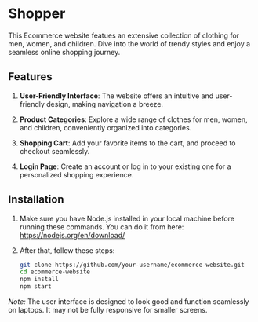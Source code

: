 # Shopper

This Ecommerce website featues an extensive collection of clothing for men, women, and children. Dive into the world of trendy styles and enjoy a seamless online shopping journey.


## Features

1. **User-Friendly Interface**: The website offers an intuitive and user-friendly design, making navigation a breeze.

2. **Product Categories**: Explore a wide range of clothes for men, women, and children, conveniently organized into categories.

3. **Shopping Cart**: Add your favorite items to the cart, and proceed to checkout seamlessly.

4. **Login Page**: Create an account or log in to your existing one for a personalized shopping experience.

## Installation

1. Make sure you have Node.js installed in your local machine before running these commands. You can do it from here: https://nodejs.org/en/download/

2. After that, follow these steps:

   ```bash
   git clone https://github.com/your-username/ecommerce-website.git
   cd ecommerce-website
   npm install
   npm start
   ```
*Note:* The user interface is designed to look good and function seamlessly on laptops. It may not be fully responsive for smaller screens.
